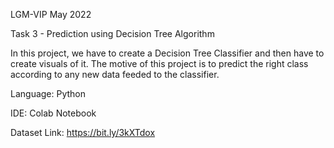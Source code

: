 LGM-VIP May 2022

Task 3 - Prediction using Decision Tree Algorithm

In this project, we have to create a Decision Tree Classifier and then have to create visuals of it. The motive of this project is to predict the right class according to any new data feeded to the classifier.

Language: Python

IDE: Colab Notebook

Dataset Link: https://bit.ly/3kXTdox
